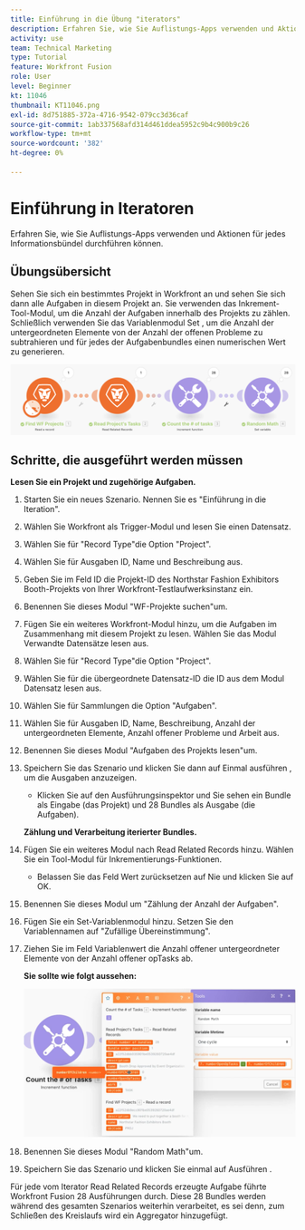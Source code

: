 ```yaml
---
title: Einführung in die Übung "iterators"
description: Erfahren Sie, wie Sie Auflistungs-Apps verwenden und Aktionen für jedes Informationsbündel durchführen können.
activity: use
team: Technical Marketing
type: Tutorial
feature: Workfront Fusion
role: User
level: Beginner
kt: 11046
thumbnail: KT11046.png
exl-id: 8d751885-372a-4716-9542-079cc3d36caf
source-git-commit: 1ab337568afd314d461ddea5952c9b4c900b9c26
workflow-type: tm+mt
source-wordcount: '382'
ht-degree: 0%

---
```


# Einführung in Iteratoren

Erfahren Sie, wie Sie Auflistungs-Apps verwenden und Aktionen für jedes Informationsbündel durchführen können.

## Übungsübersicht

Sehen Sie sich ein bestimmtes Projekt in Workfront an und sehen Sie sich dann alle Aufgaben in diesem Projekt an. Sie verwenden das Inkrement-Tool-Modul, um die Anzahl der Aufgaben innerhalb des Projekts zu zählen. Schließlich verwenden Sie das Variablenmodul Set , um die Anzahl der untergeordneten Elemente von der Anzahl der offenen Probleme zu subtrahieren und für jedes der Aufgabenbundles einen numerischen Wert zu generieren.

![Einführung in Iteratoren Bild 1](../12-exercises/assets/introduction-to-iterators-walkthrough-1.png)

## Schritte, die ausgeführt werden müssen

**Lesen Sie ein Projekt und zugehörige Aufgaben.**

1. Starten Sie ein neues Szenario. Nennen Sie es &quot;Einführung in die Iteration&quot;.
1. Wählen Sie Workfront als Trigger-Modul und lesen Sie einen Datensatz.
1. Wählen Sie für &quot;Record Type&quot;die Option &quot;Project&quot;.
1. Wählen Sie für Ausgaben ID, Name und Beschreibung aus.
1. Geben Sie im Feld ID die Projekt-ID des Northstar Fashion Exhibitors Booth-Projekts von Ihrer Workfront-Testlaufwerksinstanz ein.
1. Benennen Sie dieses Modul &quot;WF-Projekte suchen&quot;um.
1. Fügen Sie ein weiteres Workfront-Modul hinzu, um die Aufgaben im Zusammenhang mit diesem Projekt zu lesen. Wählen Sie das Modul Verwandte Datensätze lesen aus.
1. Wählen Sie für &quot;Record Type&quot;die Option &quot;Project&quot;.
1. Wählen Sie für die übergeordnete Datensatz-ID die ID aus dem Modul Datensatz lesen aus.
1. Wählen Sie für Sammlungen die Option &quot;Aufgaben&quot;.
1. Wählen Sie für Ausgaben ID, Name, Beschreibung, Anzahl der untergeordneten Elemente, Anzahl offener Probleme und Arbeit aus.
1. Benennen Sie dieses Modul &quot;Aufgaben des Projekts lesen&quot;um.
1. Speichern Sie das Szenario und klicken Sie dann auf Einmal ausführen , um die Ausgaben anzuzeigen.

   + Klicken Sie auf den Ausführungsinspektor und Sie sehen ein Bundle als Eingabe (das Projekt) und 28 Bundles als Ausgabe (die Aufgaben).

   **Zählung und Verarbeitung iterierter Bundles.**

1. Fügen Sie ein weiteres Modul nach Read Related Records hinzu. Wählen Sie ein Tool-Modul für Inkrementierungs-Funktionen.

   + Belassen Sie das Feld Wert zurücksetzen auf Nie und klicken Sie auf OK.

1. Benennen Sie dieses Modul um &quot;Zählung der Anzahl der Aufgaben&quot;.
1. Fügen Sie ein Set-Variablenmodul hinzu. Setzen Sie den Variablennamen auf &quot;Zufällige Übereinstimmung&quot;.
1. Ziehen Sie im Feld Variablenwert die Anzahl offener untergeordneter Elemente von der Anzahl offener opTasks ab.

   **Sie sollte wie folgt aussehen:**

   ![Einführung in Iteratoren Bild 2](../12-exercises/assets/introduction-to-iterators-walkthrough-2.png)

1. Benennen Sie dieses Modul &quot;Random Math&quot;um.
1. Speichern Sie das Szenario und klicken Sie einmal auf Ausführen .

Für jede vom Iterator Read Related Records erzeugte Aufgabe führte Workfront Fusion 28 Ausführungen durch. Diese 28 Bundles werden während des gesamten Szenarios weiterhin verarbeitet, es sei denn, zum Schließen des Kreislaufs wird ein Aggregator hinzugefügt.

